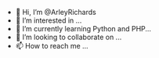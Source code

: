 - 👋 Hi, I’m @ArleyRichards
- 👀 I’m interested in ...
- 🌱 I’m currently learning Python and PHP...
- 💞️ I’m looking to collaborate on ...
- 📫 How to reach me ...

<!---
ArleyRichards/ArleyRichards is a ✨ special ✨ repository because its `README.md` (this file) appears on your GitHub profile.
You can click the Preview link to take a look at your changes.
--->
